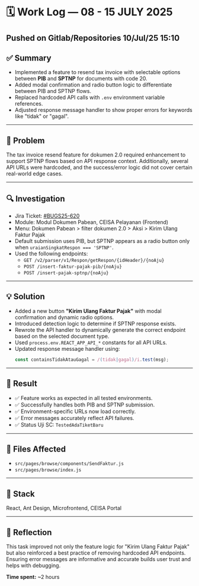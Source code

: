 # 🗓️ Work Log — 08 - 15 JULY 2025

## Pushed on Gitlab/Repositories 10/Jul/25 15:10

## ✅ Summary

- Implemented a feature to resend tax invoice with selectable options between **PIB** and **SPTNP** for documents with code 20.
- Added modal confirmation and radio button logic to differentiate between PIB and SPTNP flows.
- Replaced hardcoded API calls with `.env` environment variable references.
- Adjusted response message handler to show proper errors for keywords like "tidak" or "gagal".

---

## 🧠 Problem

The tax invoice resend feature for dokumen 2.0 required enhancement to support SPTNP flows based on API response context. Additionally, several API URLs were hardcoded, and the success/error logic did not cover certain real-world edge cases.

---

## 🔍 Investigation

- Jira Ticket: [#BUGS25-620](https://jira.beacukai.go.id/browse/BUGS25-620)
- Module: Modul Dokumen Pabean, CEISA Pelayanan (Frontend)
- Menu: Dokumen Pabean > filter dokumen 2.0 > Aksi > Kirim Ulang Faktur Pajak
- Default submission uses PIB, but SPTNP appears as a radio button only when `uraianSingkatRespon === 'SPTNP'`.
- Used the following endpoints:
  - `GET /v2/parser/v1/Respon/getRespon/{idHeader}/{noAju}`
  - `POST /insert-faktur-pajak-pib/{noAju}`
  - `POST /insert-pajak-sptnp/{noAju}`

---

## 💡 Solution

- Added a new button **"Kirim Ulang Faktur Pajak"** with modal confirmation and dynamic radio options.
- Introduced detection logic to determine if SPTNP response exists.
- Rewrote the API handler to dynamically generate the correct endpoint based on the selected document type.
- Used `process.env.REACT_APP_API_*` constants for all API URLs.
- Updated response message handler using:
  ```js
  const containsTidakAtauGagal = /(tidak|gagal)/i.test(msg);
  ```

---

## 🧪 Result

- ✅ Feature works as expected in all tested environments.
- ✅ Successfully handles both PIB and SPTNP submission.
- ✅ Environment-specific URLs now load correctly.
- ✅ Error messages accurately reflect API failures.
- ✅ Status Uji SC: `TestedAdaTiketBaru`

---

## 📁 Files Affected

- `src/pages/browse/components/SendFaktur.js`
- `src/pages/browse/index.js`

---

## 🔧 Stack

React, Ant Design, Microfrontend, CEISA Portal

---

## 🧠 Reflection

This task improved not only the feature logic for "Kirim Ulang Faktur Pajak" but also reinforced a best practice of removing hardcoded API endpoints. Ensuring error messages are informative and accurate builds user trust and helps with debugging.

**Time spent:** ~2 hours